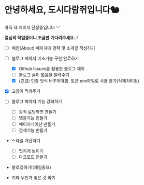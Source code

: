 # 안녕하세요, 도시다람쥐입니다🐿

아직 새 페이지 단장중입니다 '-'

**열심히 작업중이니 조금만 기다려주세요..!**

- [ ] 메인(About) 페이지에 경력 및 소개글 작성하기
- [ ] 블로그 페이지 기초기능 구현 완료하기

  - [x] Github Issues를 활용한 블로그 제작
  - [ ] 블로그 글이 없음을 알려주기
  - [x] (긴급) 인증 방식 바꾸어야함. 토큰 env파일로 사용 불가(삭제처리됨)

- [x] 고양이 먹이주기
- [ ] 블로그 페이지 기능 강화하기

  - [ ] 동적 로딩화면 만들기
  - [ ] 댓글기능 만들기
  - [ ] 페이지네이션 만들기
  - [ ] 검색기능 만들기

- 스타일 개선하기

  - [ ] 멋지게 보이기
  - [ ] 다크모드 만들기

- 블로깅하기!(제일중요)
- 기타 무언가 잊은 것 하기
